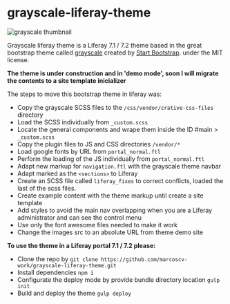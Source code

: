 # grayscale-liferay-theme

![grayscale thumbnail](https://raw.githubusercontent.com/marcoscv-work/grayscale-liferay-theme/blob/master/src/images/thumbnail.png)

Grayscale liferay theme is a Liferay 7.1 / 7.2 theme based in the great bootstrap theme called [grayscale](https://github.com/BlackrockDigital/startbootstrap-grayscale) created by [Start Bootstrap](http://startbootstrap.com/). under the MIT license.

__The theme is under construction and in 'demo mode', soon I will migrate the contents to a site template inicializer__

The steps to move this bootstrap theme in liferay was:

- Copy the grayscale SCSS files to the `/css/vendor/crative-css-files` directory
- Load the SCSS individually from `_custom.scss`
- Locate the general components and wrape them inside the ID #main > `_custom.scss`
- Copy the plugin files to JS and CSS directories `/vendor/*`
- Load google fonts by URL from `portal_normal.ftl`
- Perform the loading of the JS individually from `portal_normal.ftl`
- Adapt new markup for `navigation.ftl` with the grayscale theme navbar
- Adapt marked as the `<sections>` to Liferay
- Create an SCSS file called `liferay_fixes` to correct conflicts, loaded the last of the scss files.
- Create example content with the theme markup until create a site template
- Add styles to avoid the main nav overlapping when you are a Liferay administrator and can see the control menu
- Use only the font awesome files needed to make it work
- Change the images src to an absolute URL from theme demo site


__To use the theme in a Liferay portal 7.1 / 7.2 please:__

- Clone the repo by `git clone https://github.com/marcoscv-work/grayscale-liferay-theme.git`
- Install dependencies `npm i`
- Configurate the deploy mode by provide bundle directory location `gulp init`
- Build and deploy the theme `gulp deploy`